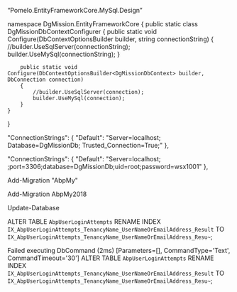 “Pomelo.EntityFrameworkCore.MySql.Design”



namespace DgMission.EntityFrameworkCore
{
    public static class DgMissionDbContextConfigurer
    {
        public static void Configure(DbContextOptionsBuilder<DgMissionDbContext> builder, string connectionString)
        {
            //builder.UseSqlServer(connectionString);
            builder.UseMySql(connectionString);
        }

        public static void Configure(DbContextOptionsBuilder<DgMissionDbContext> builder, DbConnection connection)
        {
            //builder.UseSqlServer(connection);
            builder.UseMySql(connection);
        }
    }
}





 "ConnectionStrings": {
        "Default": "Server=localhost; Database=DgMissionDb; Trusted_Connection=True;"
    },

<add name="Default" connectionString="server=localhost;port=3306;database=sampledb;uid=root;password=***" providerName="MySql.Data.MySqlClient"/>





 "ConnectionStrings": {
        "Default": "Server=localhost; ;port=3306;database=DgMissionDb;uid=root;password=wsx1001"
    },

Add-Migration "AbpMy"

Add-Migration AbpMy2018

Update-Database

ALTER TABLE `AbpUserLoginAttempts` RENAME INDEX `IX_AbpUserLoginAttempts_TenancyName_UserNameOrEmailAddress_Result` TO `IX_AbpUserLoginAttempts_TenancyName_UserNameOrEmailAddress_Resu~`;



Failed executing DbCommand (2ms) [Parameters=[], CommandType='Text', CommandTimeout='30']
ALTER TABLE `AbpUserLoginAttempts` RENAME INDEX `IX_AbpUserLoginAttempts_TenancyName_UserNameOrEmailAddress_Result` TO `IX_AbpUserLoginAttempts_TenancyName_UserNameOrEmailAddress_Resu~`;